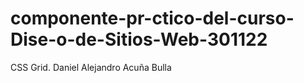 # componente-pr-ctico-del-curso-Dise-o-de-Sitios-Web-301122
CSS Grid. Daniel Alejandro Acuña Bulla 
